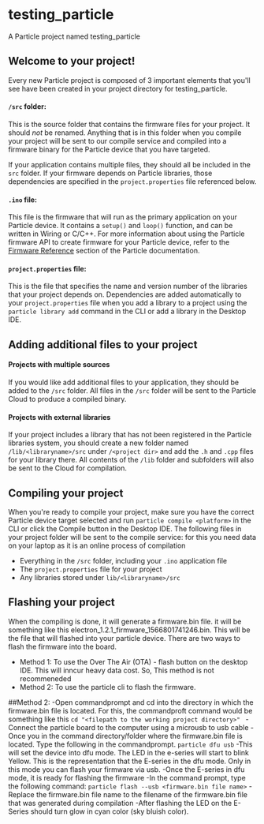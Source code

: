 # testing_particle

A Particle project named testing_particle

## Welcome to your project!

Every new Particle project is composed of 3 important elements that you'll see have been created in your project directory for testing_particle.

#### ```/src``` folder:  
This is the source folder that contains the firmware files for your project. It should *not* be renamed. 
Anything that is in this folder when you compile your project will be sent to our compile service and compiled into a firmware binary for the Particle device that you have targeted.

If your application contains multiple files, they should all be included in the `src` folder. If your firmware depends on Particle libraries, those dependencies are specified in the `project.properties` file referenced below.

#### ```.ino``` file:
This file is the firmware that will run as the primary application on your Particle device. It contains a `setup()` and `loop()` function, and can be written in Wiring or C/C++. For more information about using the Particle firmware API to create firmware for your Particle device, refer to the [Firmware Reference](https://docs.particle.io/reference/firmware/) section of the Particle documentation.

#### ```project.properties``` file:  
This is the file that specifies the name and version number of the libraries that your project depends on. Dependencies are added automatically to your `project.properties` file when you add a library to a project using the `particle library add` command in the CLI or add a library in the Desktop IDE.

## Adding additional files to your project

#### Projects with multiple sources
If you would like add additional files to your application, they should be added to the `/src` folder. All files in the `/src` folder will be sent to the Particle Cloud to produce a compiled binary.

#### Projects with external libraries
If your project includes a library that has not been registered in the Particle libraries system, you should create a new folder named `/lib/<libraryname>/src` under `/<project dir>` and add the `.h` and `.cpp` files for your library there. All contents of the `/lib` folder and subfolders will also be sent to the Cloud for compilation.

## Compiling your project

When you're ready to compile your project, make sure you have the correct Particle device target selected and run `particle compile <platform>` in the CLI or click the Compile button in the Desktop IDE. The following files in your project folder will be sent to the compile service:
for this you need data on your laptop as it is an online process of compilation
- Everything in the `/src` folder, including your `.ino` application file
- The `project.properties` file for your project
- Any libraries stored under `lib/<libraryname>/src`

## Flashing your project

When the compiling is done, it will generate a firmware.bin file. it will be something like this electron_1.2.1_firmware_1566801741246.bin. This will be the file that will flashed into your particle device. There are two ways to flash the firmware into the board.
- Method 1: To use the Over The Air (OTA) - flash button on the desktop IDE. This will inncur heavy data cost. So, This method is not recommeneded
- Method 2: To use the particle cli to flash the firmware.

##Method 2: 
-Open commandprompt and cd into the directory in which the firmware.bin file is located. For this, the commandproft command would be something like this 
	      ```cd "<filepath to the working project directory>" ```
-Connect the particle board to the computer using a microusb to usb cable
-Once you in the command directory/folder where the firmware.bin file is located. Type the following in the commandprompt.
               <t>```particle dfu usb```</t>
-This will set the device into dfu mode. The LED in the e-series will start to blink Yellow. This is the representation that the E-series in the dfu mode. Only in this mode you can flash your firmware via usb.
-Once the E-series in dfu mode, it is ready for flashing the firmware
-In the command prompt, type the following command:
	```particle flash --usb <firmware.bin file name>```
-Replace the firmware.bin file name to the filename of the firmware.bin file that was generated during compilation
-After flashing the LED on the E-Series should turn glow in cyan color (sky bluish color).


	